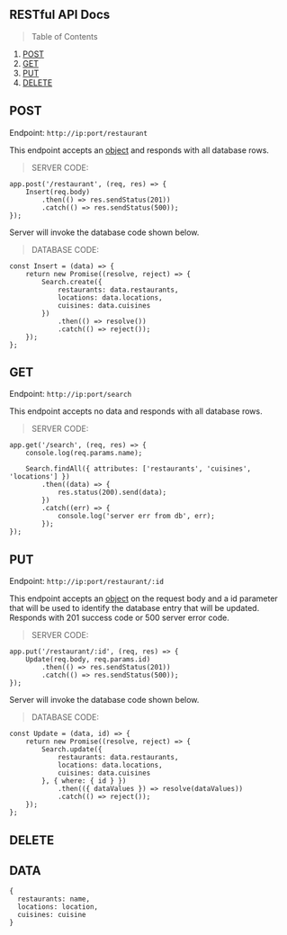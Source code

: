 ## RESTful API Docs
> Table of Contents

1. [POST](#POST)
1. [GET](#GET)
1. [PUT](#PUT)
1. [DELETE](#DELETE)


## POST

Endpoint: `http://ip:port/restaurant`

This endpoint accepts an [object](#DATA) and responds with all database rows.

>SERVER CODE:
```
app.post('/restaurant', (req, res) => {
	Insert(req.body)
		.then(() => res.sendStatus(201))
		.catch(() => res.sendStatus(500));
});
```

Server will invoke the database code shown below.

>DATABASE CODE:
```
const Insert = (data) => {
	return new Promise((resolve, reject) => {
		Search.create({
			restaurants: data.restaurants,
			locations: data.locations,
			cuisines: data.cuisines
		})
			.then(() => resolve())
			.catch(() => reject());
	});
};
```

## GET

Endpoint: `http://ip:port/search`

This endpoint accepts no data and responds with all database rows.

>SERVER CODE:
```
app.get('/search', (req, res) => {
	console.log(req.params.name);

	Search.findAll({ attributes: ['restaurants', 'cuisines', 'locations'] })
		.then((data) => {
			res.status(200).send(data);
		})
		.catch((err) => {
			console.log('server err from db', err);
		});
});
```

## PUT

Endpoint: `http://ip:port/restaurant/:id`

This endpoint accepts an [object](#DATA) on the request body and a id parameter that will be used to identify the database entry that will be updated. Responds with 201 success code or 500 server error code.

>SERVER CODE:
```
app.put('/restaurant/:id', (req, res) => {
	Update(req.body, req.params.id)
		.then(() => res.sendStatus(201))
		.catch(() => res.sendStatus(500));
});
```
Server will invoke the database code shown below.

>DATABASE CODE:
```
const Update = (data, id) => {
	return new Promise((resolve, reject) => {
		Search.update({
			restaurants: data.restaurants,
			locations: data.locations,
			cuisines: data.cuisines
		}, { where: { id } })
			.then(({ dataValues }) => resolve(dataValues))
			.catch(() => reject());
	});
};
```

## DELETE

## DATA

```
{
  restaurants: name,
  locations: location,
  cuisines: cuisine
}
```